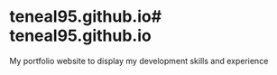 # teneal95.github.io# teneal95.github.io

My portfolio website to display my development skills and experience